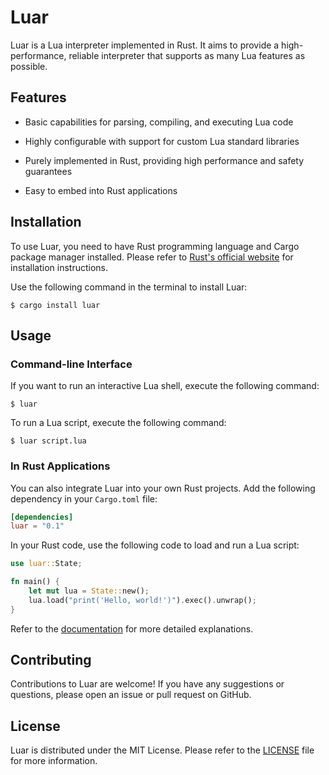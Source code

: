 # Luar

Luar is a Lua interpreter implemented in Rust. It aims to provide a high-performance, reliable interpreter that supports as many Lua features as possible.

## Features

- Basic capabilities for parsing, compiling, and executing Lua code

- Highly configurable with support for custom Lua standard libraries

- Purely implemented in Rust, providing high performance and safety guarantees

- Easy to embed into Rust applications

## Installation

To use Luar, you need to have Rust programming language and Cargo package manager installed. Please refer to [Rust's official website](https://www.rust-lang.org/) for installation instructions.

Use the following command in the terminal to install Luar:

```shell
$ cargo install luar
```

## Usage

### Command-line Interface

If you want to run an interactive Lua shell, execute the following command:

```shell
$ luar
```

To run a Lua script, execute the following command:

```shell
$ luar script.lua
```

### In Rust Applications

You can also integrate Luar into your own Rust projects. Add the following dependency in your `Cargo.toml` file:

```toml
[dependencies]
luar = "0.1"
```

In your Rust code, use the following code to load and run a Lua script:

```rust
use luar::State;

fn main() {
    let mut lua = State::new();
    lua.load("print('Hello, world!')").exec().unwrap();
}
```

Refer to the [documentation](https://docs.rs/luar) for more detailed explanations.

## Contributing

Contributions to Luar are welcome! If you have any suggestions or questions, please open an issue or pull request on GitHub.

## License

Luar is distributed under the MIT License. Please refer to the [LICENSE](https://github.com/sunray-ley/luar/blob/main/LICENSE) file for more information.
